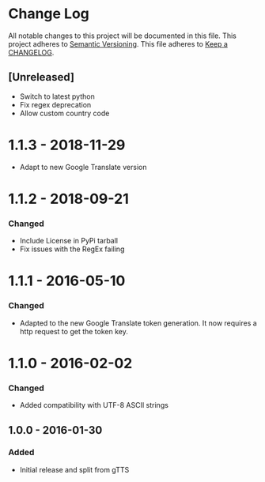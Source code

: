 # Change Log
All notable changes to this project will be documented in this file.
This project adheres to [Semantic Versioning](http://semver.org/).
This file adheres to [Keep a CHANGELOG](http://keepachangelog.com).

## [Unreleased]
- Switch to latest python
- Fix regex deprecation
- Allow custom country code

# 1.1.3 - 2018-11-29
- Adapt to new Google Translate version

# 1.1.2 - 2018-09-21
### Changed
- Include License in PyPi tarball
- Fix issues with the RegEx failing

# 1.1.1 - 2016-05-10
### Changed
- Adapted to the new Google Translate token generation. It now requires a http request to get the token key.

# 1.1.0 - 2016-02-02
### Changed
- Added compatibility with UTF-8 ASCII strings

## 1.0.0 - 2016-01-30
### Added
- Initial release and split from gTTS

